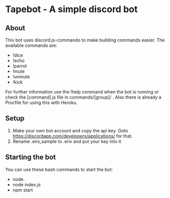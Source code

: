 Tapebot - A simple discord bot
==============================

About
-----
This bot uses discord.js-commando to make building commands easier. The available commands are:
- !dice
- !echo
- !parrot
- !mute
- !unmute
- !kick

For further information use the !help command when the bot is running or check the [command].js file in commands/[group]/ .
Also there is already a Procfile for using this with Heroku.

Setup
-----
1. Make your own bot account and copy the api key. Goto <https://discordapp.com/developers/applications/> for that.
2. Rename .env_sample to .env and put your key into it

Starting the bot
----------------
You can use these bash commands to start the bot:
- node .
- node index.js
- npm start

